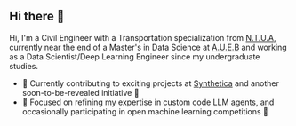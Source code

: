 ## Hi there 👋

Hi, I'm a Civil Engineer with a Transportation specialization from [N.T.U.A](https://ntua.gr/el/), currently near the end of a Master's in Data Science at [A.U.E.B](https://www.aueb.gr/) and working as a Data Scientist/Deep Learning Engineer since my undergraduate studies.

- 🔭 Currently contributing to exciting projects at [Synthetica](https://www.synthetica.ai/) and another soon-to-be-revealed initiative 🤫 
- 🌱 Focused on refining my expertise in custom code LLM agents, and occasionally participating in open machine learning competitions 🏁

